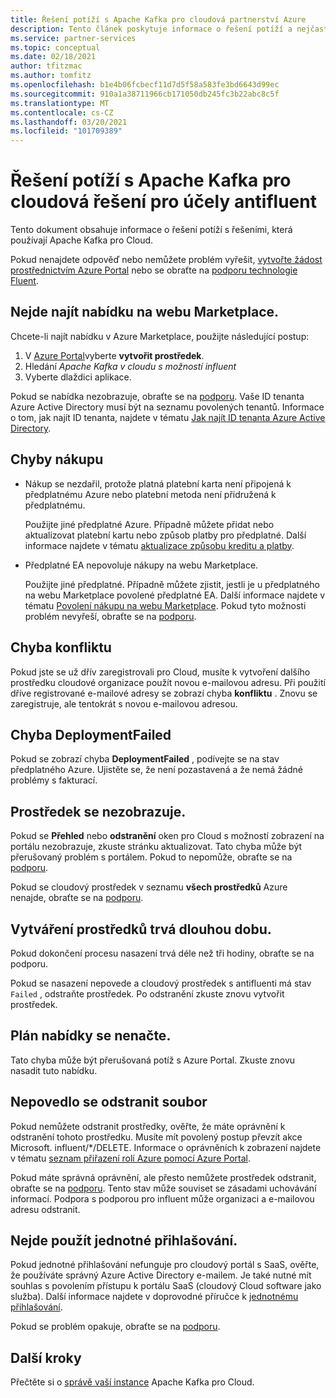 ```yaml
---
title: Řešení potíží s Apache Kafka pro cloudová partnerství Azure
description: Tento článek poskytuje informace o řešení potíží a nejčastější dotazy k řešení cloudu v Azure v cloudu.
ms.service: partner-services
ms.topic: conceptual
ms.date: 02/18/2021
author: tfitzmac
ms.author: tomfitz
ms.openlocfilehash: b1e4b06fcbecf11d7d5f58a583fe3bd6643d99ec
ms.sourcegitcommit: 910a1a38711966cb171050db245fc3b22abc8c5f
ms.translationtype: MT
ms.contentlocale: cs-CZ
ms.lasthandoff: 03/20/2021
ms.locfileid: "101709389"
---
```

# <a name="troubleshooting-apache-kafka-for-confluent-cloud-solutions"></a>Řešení potíží s Apache Kafka pro cloudová řešení pro účely antifluent

Tento dokument obsahuje informace o řešení potíží s řešeními, která používají Apache Kafka pro Cloud.

Pokud nenajdete odpověď nebo nemůžete problém vyřešit, [vytvořte žádost prostřednictvím Azure Portal](manage.md#get-support) nebo se obraťte na [podporu technologie Fluent](https://support.confluent.io).

## <a name="cant-find-offer-in-the-marketplace"></a>Nejde najít nabídku na webu Marketplace.

Chcete-li najít nabídku v Azure Marketplace, použijte následující postup:

1. V [Azure Portal](https://portal.azure.com)vyberte **vytvořit prostředek**.
1. Hledání _Apache Kafka v cloudu s možností influent_
1. Vyberte dlaždici aplikace.

Pokud se nabídka nezobrazuje, obraťte se na [podporu](https://support.confluent.io). Vaše ID tenanta Azure Active Directory musí být na seznamu povolených tenantů. Informace o tom, jak najít ID tenanta, najdete v tématu [Jak najít ID tenanta Azure Active Directory](../../active-directory/fundamentals/active-directory-how-to-find-tenant.md).

## <a name="purchase-errors"></a>Chyby nákupu

* Nákup se nezdařil, protože platná platební karta není připojená k předplatnému Azure nebo platební metoda není přidružená k předplatnému.

  Použijte jiné předplatné Azure. Případně můžete přidat nebo aktualizovat platební kartu nebo způsob platby pro předplatné. Další informace najdete v tématu [aktualizace způsobu kreditu a platby](../../cost-management-billing/manage/change-credit-card.md).

* Předplatné EA nepovoluje nákupy na webu Marketplace.

  Použijte jiné předplatné. Případně můžete zjistit, jestli je u předplatného na webu Marketplace povolené předplatné EA. Další informace najdete v tématu [Povolení nákupu na webu Marketplace](../../cost-management-billing/manage/ea-azure-marketplace.md#enabling-azure-marketplace-purchases). Pokud tyto možnosti problém nevyřeší, obraťte se na [podporu](https://support.confluent.io).

## <a name="conflict-error"></a>Chyba konfliktu

Pokud jste se už dřív zaregistrovali pro Cloud, musíte k vytvoření dalšího prostředku cloudové organizace použít novou e-mailovou adresu. Při použití dříve registrované e-mailové adresy se zobrazí chyba **konfliktu** . Znovu se zaregistruje, ale tentokrát s novou e-mailovou adresou.

## <a name="deploymentfailed-error"></a>Chyba DeploymentFailed

Pokud se zobrazí chyba **DeploymentFailed** , podívejte se na stav předplatného Azure. Ujistěte se, že není pozastavená a že nemá žádné problémy s fakturací.

## <a name="resource-isnt-displayed"></a>Prostředek se nezobrazuje.

Pokud se **Přehled** nebo **odstranění** oken pro Cloud s možností zobrazení na portálu nezobrazuje, zkuste stránku aktualizovat. Tato chyba může být přerušovaný problém s portálem. Pokud to nepomůže, obraťte se na [podporu](https://support.confluent.io).

Pokud se cloudový prostředek v seznamu **všech prostředků** Azure nenajde, obraťte se na [podporu](https://support.confluent.io).

## <a name="resource-creation-takes-long-time"></a>Vytváření prostředků trvá dlouhou dobu.

Pokud dokončení procesu nasazení trvá déle než tři hodiny, obraťte se na podporu.

Pokud se nasazení nepovede a cloudový prostředek s antifluenti má stav `Failed` , odstraňte prostředek. Po odstranění zkuste znovu vytvořit prostředek.

## <a name="offer-plan-doesnt-load"></a>Plán nabídky se nenačte.

Tato chyba může být přerušovaná potíž s Azure Portal. Zkuste znovu nasadit tuto nabídku.

## <a name="unable-to-delete"></a>Nepovedlo se odstranit soubor

Pokud nemůžete odstranit prostředky, ověřte, že máte oprávnění k odstranění tohoto prostředku. Musíte mít povolený postup převzít akce Microsoft. influent/*/DELETE. Informace o oprávněních k zobrazení najdete v tématu [seznam přiřazení rolí Azure pomocí Azure Portal](../../role-based-access-control/role-assignments-list-portal.md).

Pokud máte správná oprávnění, ale přesto nemůžete prostředek odstranit, obraťte se na [podporu](https://support.confluent.io). Tento stav může souviset se zásadami uchovávání informací. Podpora s podporou pro influent může organizaci a e-mailovou adresu odstranit.

## <a name="unable-to-use-single-sign-on"></a>Nejde použít jednotné přihlašování.

Pokud jednotné přihlašování nefunguje pro cloudový portál s SaaS, ověřte, že používáte správný Azure Active Directory e-mailem. Je také nutné mít souhlas s povolením přístupu k portálu SaaS (cloudový Cloud software jako služba). Další informace najdete v doprovodné příručce k [jednotnému přihlašování](manage.md#single-sign-on).

Pokud se problém opakuje, obraťte se na [podporu](https://support.confluent.io).

## <a name="next-steps"></a>Další kroky

Přečtěte si o [správě vaší instance](manage.md) Apache Kafka pro Cloud.
